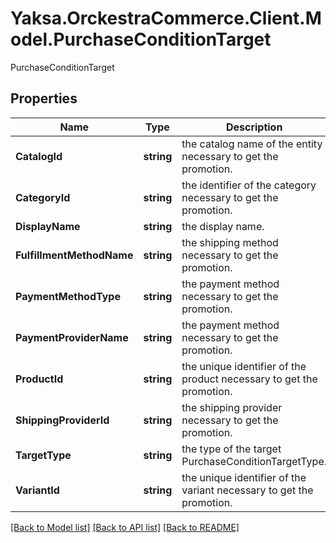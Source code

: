 # Yaksa.OrckestraCommerce.Client.Model.PurchaseConditionTarget
PurchaseConditionTarget

## Properties

Name | Type | Description | Notes
------------ | ------------- | ------------- | -------------
**CatalogId** | **string** |  the catalog name of the entity necessary to get the promotion. | [optional] 
**CategoryId** | **string** | the identifier of the category necessary to get the promotion. | [optional] 
**DisplayName** | **string** | the display name. | [optional] 
**FulfillmentMethodName** | **string** | the shipping method necessary to get the promotion. | [optional] 
**PaymentMethodType** | **string** | the payment method necessary to get the promotion. | [optional] 
**PaymentProviderName** | **string** | the payment method necessary to get the promotion. | [optional] 
**ProductId** | **string** | the unique identifier of the product necessary to get the promotion. | [optional] 
**ShippingProviderId** | **string** | the shipping provider necessary to get the promotion. | [optional] 
**TargetType** | **string** | the type of the target PurchaseConditionTargetType. | [optional] 
**VariantId** | **string** |  the unique identifier of the variant necessary to get the promotion. | [optional] 

[[Back to Model list]](../README.md#documentation-for-models) [[Back to API list]](../README.md#documentation-for-api-endpoints) [[Back to README]](../README.md)

